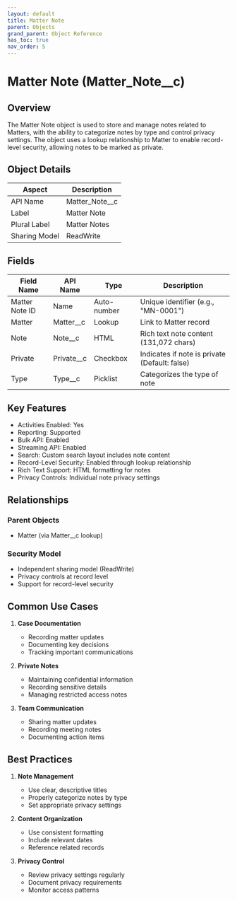 ```yaml
---
layout: default
title: Matter Note
parent: Objects
grand_parent: Object Reference
has_toc: true
nav_order: 5
---
```


# Matter Note (Matter_Note__c)

## Overview

The Matter Note object is used to store and manage notes related to Matters, with the ability to categorize notes by type and control privacy settings. The object uses a lookup relationship to Matter to enable record-level security, allowing notes to be marked as private.

## Object Details

| Aspect | Description |
|--------|-------------|
| API Name | Matter_Note__c |
| Label | Matter Note |
| Plural Label | Matter Notes |
| Sharing Model | ReadWrite |

## Fields

| Field Name | API Name | Type | Description |
|------------|----------|------|-------------|
| Matter Note ID | Name | Auto-number | Unique identifier (e.g., "MN-0001") |
| Matter | Matter__c | Lookup | Link to Matter record |
| Note | Note__c | HTML | Rich text note content (131,072 chars) |
| Private | Private__c | Checkbox | Indicates if note is private (Default: false) |
| Type | Type__c | Picklist | Categorizes the type of note |

## Key Features

- Activities Enabled: Yes
- Reporting: Supported
- Bulk API: Enabled
- Streaming API: Enabled
- Search: Custom search layout includes note content
- Record-Level Security: Enabled through lookup relationship
- Rich Text Support: HTML formatting for notes
- Privacy Controls: Individual note privacy settings

## Relationships

### Parent Objects
- Matter (via Matter__c lookup)

### Security Model
- Independent sharing model (ReadWrite)
- Privacy controls at record level
- Support for record-level security

## Common Use Cases

1. **Case Documentation**
   - Recording matter updates
   - Documenting key decisions
   - Tracking important communications

2. **Private Notes**
   - Maintaining confidential information
   - Recording sensitive details
   - Managing restricted access notes

3. **Team Communication**
   - Sharing matter updates
   - Recording meeting notes
   - Documenting action items

## Best Practices

1. **Note Management**
   - Use clear, descriptive titles
   - Properly categorize notes by type
   - Set appropriate privacy settings

2. **Content Organization**
   - Use consistent formatting
   - Include relevant dates
   - Reference related records

3. **Privacy Control**
   - Review privacy settings regularly
   - Document privacy requirements
   - Monitor access patterns